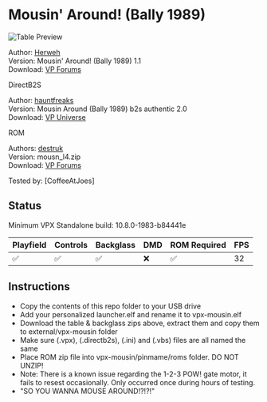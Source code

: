 # Mousin' Around! (Bally 1989)

![Table Preview](https://github.com/LegendsUnchained/vpx-standalone-alp4k/blob/main/images/vpx-mousin-preview.png)

Author: [Herweh](https://www.vpforums.org/index.php?showuser=57523)  
Version:  Mousin' Around! (Bally 1989) 1.1  
Download: [VP Forums](https://www.vpforums.org/index.php?app=downloads&showfile=14283)

DirectB2S

Author: [hauntfreaks](https://vpuniverse.com/profile/5216-hauntfreaks/)  
Version: Mousin Around (Bally 1989) b2s authentic 2.0  
Download: [VP Universe](https://vpuniverse.com/files/file/17868-mousin-around-bally-1989-b2s-authentic/)

ROM

Authors: [destruk](https://www.vpforums.org/index.php?showuser=5)  
Version: mousn_l4.zip  
Download: [VP Forums](https://www.vpforums.org/index.php?app=downloads&showfile=933)

Tested by:
[CoffeeAtJoes]

## Status 

Minimum VPX Standalone build: 10.8.0-1983-b84441e

| Playfield | Controls | Backglass | DMD | ROM Required | FPS | 
|-----------|----------|-----------|-----|--------------|-----|
| :white_check_mark: | :white_check_mark: | :white_check_mark: | :x: | :white_check_mark: | 32 |

## Instructions

- Copy the contents of this repo folder to your USB drive
- Add your personalized launcher.elf and rename it to vpx-mousin.elf
- Download the table & backglass zips above, extract them and copy them to external/vpx-mousin folder
- Make sure (.vpx), (.directb2s), (.ini) and (.vbs) files are all named the same
- Place ROM zip file into vpx-mousin/pinmame/roms folder. DO NOT UNZIP!
- Note: There is a known issue regarding the 1-2-3 POW! gate motor, it fails to resest occasionally. Only occurred once during hours of testing.
- "SO YOU WANNA MOUSE AROUND!?!?!"
